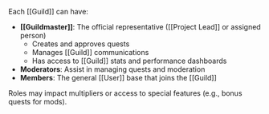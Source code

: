 Each [[Guild]] can have:
- **[[Guildmaster]]**: The official representative ([[Project Lead]] or assigned person)
  - Creates and approves quests
  - Manages [[Guild]] communications
  - Has access to [[Guild]] stats and performance dashboards
- **Moderators**: Assist in managing quests and moderation
- **Members**: The general [[User]] base that joins the [[Guild]]

Roles may impact multipliers or access to special features (e.g., bonus quests for mods).